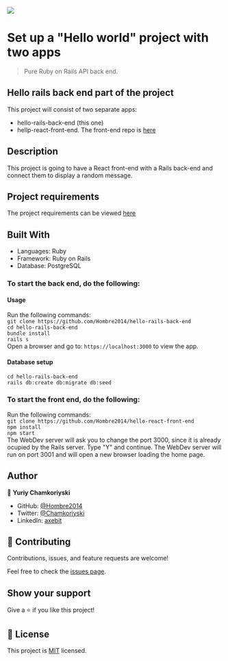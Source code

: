 ![](https://img.shields.io/badge/Microverse-blueviolet)

# Set up a "Hello world" project with two apps

>  Pure Ruby on Rails API back end.

## Hello rails back end part of the project

This project will consist of two separate apps:
- hello-rails-back-end (this one)
- hellp-react-front-end. The front-end repo is [here](https://github.com/Hombre2014/hello-react-front-end)

## Description

This project is going to have a React front-end with a Rails back-end and connect them to display a random message.

## Project requirements

The project requirements can be viewed [here](https://github.com/microverseinc/curriculum-rails/blob/main/connect-frontend-frameworks/hello_world_two_apps.md)

## Built With

- Languages: Ruby
- Framework: Ruby on Rails
- Database: PostgreSQL

### To start the back end, do the following:

#### Usage

Run the following commands:</br>
`git clone https://github.com/Hombre2014/hello-rails-back-end`</br>
`cd hello-rails-back-end`</br>
`bundle install`</br>
`rails s`</br>
Open a browser and go to: `https://localhost:3000` to view the app.

#### Database setup

`cd hello-rails-back-end`</br>
`rails db:create db:migrate db:seed`

### To start the front end, do the following:

Run the following commands:</br>
`git clone https://github.com/Hombre2014/hello-react-front-end`</br>
`npm install`</br>
`npm start`</br>
The WebDev server will ask you to change the port 3000, since it is already ocupied by the Rails server. Type "Y" and continue. The WebDev server will run on port 3001 and will open a new browser loading the home page.

## Author

👤 **Yuriy Chamkoriyski**

- GitHub: [@Hombre2014](https://github.com/Hombre2014)
- Twitter: [@Chamkoriyski](https://twitter.com/Chamkoriyski)
- LinkedIn: [axebit](https://linkedin.com/in/axebit)

## 🤝 Contributing

Contributions, issues, and feature requests are welcome!

Feel free to check the [issues page](https://github.com/Hombre2014/hello-rails-back-end/issues).

## Show your support

Give a ⭐️ if you like this project!

## 📝 License

This project is [MIT](./license.md) licensed.
